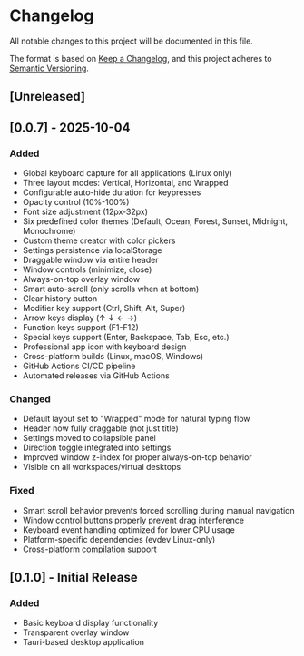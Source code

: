 # Changelog

All notable changes to this project will be documented in this file.

The format is based on [Keep a Changelog](https://keepachangelog.com/en/1.0.0/),
and this project adheres to [Semantic Versioning](https://semver.org/spec/v2.0.0.html).

## [Unreleased]

## [0.0.7] - 2025-10-04

### Added

- Global keyboard capture for all applications (Linux only)
- Three layout modes: Vertical, Horizontal, and Wrapped
- Configurable auto-hide duration for keypresses
- Opacity control (10%-100%)
- Font size adjustment (12px-32px)
- Six predefined color themes (Default, Ocean, Forest, Sunset, Midnight, Monochrome)
- Custom theme creator with color pickers
- Settings persistence via localStorage
- Draggable window via entire header
- Window controls (minimize, close)
- Always-on-top overlay window
- Smart auto-scroll (only scrolls when at bottom)
- Clear history button
- Modifier key support (Ctrl, Shift, Alt, Super)
- Arrow keys display (↑ ↓ ← →)
- Function keys support (F1-F12)
- Special keys support (Enter, Backspace, Tab, Esc, etc.)
- Professional app icon with keyboard design
- Cross-platform builds (Linux, macOS, Windows)
- GitHub Actions CI/CD pipeline
- Automated releases via GitHub Actions

### Changed

- Default layout set to "Wrapped" mode for natural typing flow
- Header now fully draggable (not just title)
- Settings moved to collapsible panel
- Direction toggle integrated into settings
- Improved window z-index for proper always-on-top behavior
- Visible on all workspaces/virtual desktops

### Fixed

- Smart scroll behavior prevents forced scrolling during manual navigation
- Window control buttons properly prevent drag interference
- Keyboard event handling optimized for lower CPU usage
- Platform-specific dependencies (evdev Linux-only)
- Cross-platform compilation support

## [0.1.0] - Initial Release

### Added

- Basic keyboard display functionality
- Transparent overlay window
- Tauri-based desktop application
